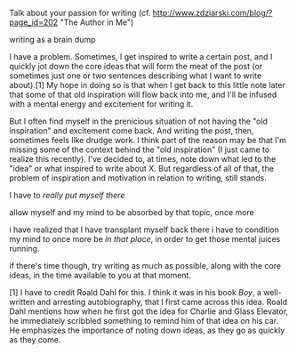 
Talk about your passion for writing (cf. http://www.zdziarski.com/blog/?page_id=202 "The Author in Me")



writing as a brain dump



I have a problem. Sometimes, I get inspired to write a certain post, and I quickly jot down the 
core ideas that will form the meat of the post (or sometimes just one or two sentences describing 
what I want to write about).[1] My hope in doing so is that when I get back to this little note 
later that some of that old inspiration will flow back into me, and I'll be infused with a mental 
energy and excitement for writing it.

But I often find myself in the prenicious situation of not having the "old inspiration" and 
excitement come back. And writing the post, then, sometimes feels like drudge work. I think part 
of the reason may be that I'm missing some of the context behind the "old inspiration" (I just 
came to realize this recently). I've decided to, at times, note down what led to the "idea" or 
what inspired to write about X. But regardless of all of that, the problem of inspiration and 
motivation in relation to writing, still stands.


I have to *really put myself there*

allow myself and my mind to be absorbed by that topic, once more


i have realized that I have transplant myself back there
i have to condition my mind to once more be _in that place_, in order to get those mental juices 
running.

if there's time though, try writing as much as possible, along with the core ideas, in the time 
available to you at that moment.


[1] I have to credit Roald Dahl for this. I think it was in his book *Boy*, a well-written and 
arresting autobiography, that I first came across this idea. Roald 
Dahl mentions how when he first got the idea for Charlie and Glass Elevator, he immediately 
scribbled something to remind him of that idea on his car. He emphasizes the importance of 
noting down ideas, as they go as quickly as they come.

